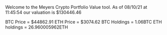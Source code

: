Welcome to the Meyers Crypto Portfolio Value tool. 
As of 08/10/21 at 11:45:54 our valuation is $130446.46 

BTC Price = $44862.91
 ETH Price = $3074.62
BTC Holdings = 1.06BTC
 ETH holdings = 26.960005962ETH 
